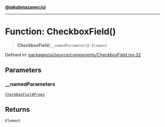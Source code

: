 [**@jakubmazanec/ui**](../README.md)

---

# Function: CheckboxField()

> **CheckboxField**(`__namedParameters`): `Element`

Defined in:
[packages/ui/source/components/CheckboxField.tsx:32](https://github.com/jakubmazanec/tools/blob/66e975ab265618dba82f8e4c56654145b7ba4db7/packages/ui/source/components/CheckboxField.tsx#L32)

## Parameters

### \_\_namedParameters

[`CheckboxFieldProps`](../type-aliases/CheckboxFieldProps.md)

## Returns

`Element`
